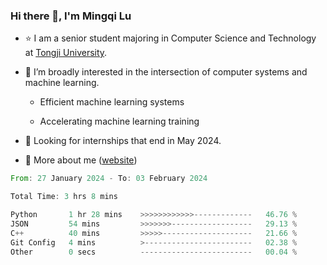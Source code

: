 ### Hi there 👋, I'm Mingqi Lu

- :star: I am a senior student majoring in Computer Science and Technology at [Tongji University](https://en.tongji.edu.cn/p/#/).

- :thinking: I’m broadly interested in the intersection of computer systems and machine learning.

  - Efficient machine learning systems

  - Accelerating machine learning training

- :seedling: Looking for internships that end in May 2024.

- 💬 More about me ([website](https://lmqqqqqq.github.io/))

<!--START_SECTION:waka-->

```rust
From: 27 January 2024 - To: 03 February 2024

Total Time: 3 hrs 8 mins

Python       1 hr 28 mins    >>>>>>>>>>>>-------------   46.76 %
JSON         54 mins         >>>>>>>------------------   29.13 %
C++          40 mins         >>>>>--------------------   21.66 %
Git Config   4 mins          >------------------------   02.38 %
Other        0 secs          -------------------------   00.04 %
```

<!--END_SECTION:waka-->

